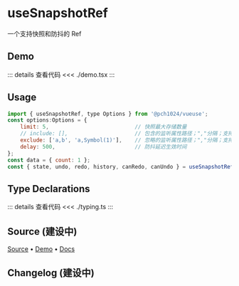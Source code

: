 <script lang="ts" setup>
    // import demo from './index-demo.vue'
	import demoTsx from './demo.tsx'
</script>

# useSnapshotRef

一个支持快照和防抖的 Ref

## Demo

<ClientOnly>
<demoTsx />
</ClientOnly>

::: details 查看代码
<<< ./demo.tsx
:::

<!-- <ClientOnly>
<demo />
</ClientOnly> -->

## Usage

```js
import { useSnapshotRef, type Options } from '@pch1024/vueuse';
const options:Options = {
	limit: 5, 							// 快照最大存储数量
	// include: [], 					// 包含的监听属性路径；","分隔；支持 Symbol 属性
	exclude: ['a,b', 'a,Symbol(1)'], 	// 忽略的监听属性路径；","分隔；支持 Symbol 属性
	delay: 500, 						// 防抖延迟生效时间
};
const data = { count: 1 };
const { state, undo, redo, history, canRedo, canUndo } = useSnapshotRef(data, options);

```

## Type Declarations

::: details 查看代码
<<< ./typing.ts
:::

## Source (建设中)

[#Source]: https://vueuse.org
[#Demo]: https://vueuse.org
[#Docs]: https://vueuse.org

[Source][#Source] • [Demo][#Demo] • [Docs][#Docs]

## Changelog (建设中)
